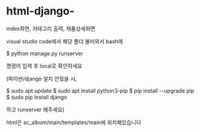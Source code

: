 # html-django-
index화면, 카테고리 출력, 제품상세화면

visual studio code에서 해당 폴더 불러와서
bash에

$ python manage.py runserver

명령어 입력 후 local로 확인하세요

(파이썬/django 설치 안됬을 시,

$ sudo apt update
$ sudo apt install python3-pip
$ pip install --upgrade pip
$ sudo pip install django

하고 runserver 해주세요)

html은 sc_album/main/templates/main에 위치해있습니다

